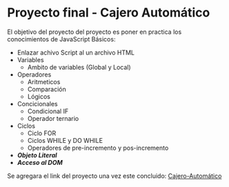 # Proyecto final - Cajero Automático

El objetivo del proyecto del proyecto es poner en practica los conocimientos de JavaScript Básicos:

- Enlazar achivo Script al un archivo HTML
- Variables
  - Ambito de variables (Global y Local)
- Operadores
  - Aritmeticos
  - Comparación
  - Lógicos
- Concicionales
  - Condicional IF
  - Operador ternario
- Ciclos
  - Ciclo FOR
  - Ciclos WHILE y DO WHILE
  - Operadores de pre-incremento y pos-incremento
- **_Objeto Literal_**
- **_Acceso al DOM_**

Se agregara el link del proyecto una vez este concluido:
[Cajero-Automático](#)